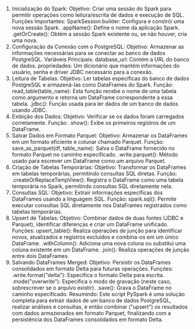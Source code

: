 
1. Inicialização do Spark:
Objetivo: Criar uma sessão do Spark para permitir operações como leitura/escrita de dados e execução de SQL.
Funções Importantes:
SparkSession.builder: Configura e constrói uma nova sessão Spark.
.appName(): Define o nome da aplicação Spark.
.getOrCreate(): Obtém a sessão Spark existente ou, se não houver, cria uma nova.
2. Configuração da Conexão com o PostgreSQL:
Objetivo: Armazenar as informações necessárias para se conectar ao banco de dados PostgreSQL.
Variáveis Principais:
database_url: Contém a URL do banco de dados.
propriedades: Um dicionário que mantém informações do usuário, senha e driver JDBC necessário para a conexão.
3. Leitura de Tabelas:
Objetivo: Ler tabelas específicas do banco de dados PostgreSQL e armazená-las como DataFrames do Spark.
Função: read_table(table_name): Esta função recebe o nome de uma tabela como argumento e retorna um DataFrame correspondente a essa tabela.
.jdbc(): Função usada para ler dados de um banco de dados usando JDBC.
4. Exibição dos Dados:
Objetivo: Verificar se os dados foram carregados corretamente.
Função:
.show(): Exibe os primeiros registros de um DataFrame.
5. Salvar Dados em Formato Parquet:
Objetivo: Armazenar os DataFrames em um formato eficiente e colunar chamado Parquet.
Função: save_as_parquet(df, table_name): Salva o DataFrame fornecido no formato Parquet no caminho especificado.
.write.parquet(): Método usado para escrever um DataFrame como um arquivo Parquet.
6. Criação de Tabelas Temporárias:
Objetivo: Transformar os DataFrames em tabelas temporárias, permitindo consultas SQL diretas.
Função:
.createOrReplaceTempView(): Registra o DataFrame como uma tabela temporária no Spark, permitindo consultas SQL diretamente nela.
7. Consultas SQL:
Objetivo: Extrair informações específicas dos DataFrames usando a linguagem SQL.
Função:
spark.sql(): Permite executar consultas SQL diretamente nos DataFrames registrados como tabelas temporárias.
8. Upsert de Tabelas:
Objetivo: Combinar dados de duas fontes (JDBC e Parquet), identificar diferenças e criar um DataFrame unificado.
Funções:
upsert_table(): Realiza operações de junção para identificar novos, atualizados e registros excluídos e combina-os em um único DataFrame.
.withColumn(): Adiciona uma nova coluna ou substitui uma coluna existente em um DataFrame.
.join(): Realiza operações de junção entre dois DataFrames.
9. Salvando DataFrames Merged:
Objetivo: Persistir os DataFrames consolidados em formato Delta para futuras operações.
Funções:
.write.format("delta"): Especifica o formato Delta para escrita.
.mode("overwrite"): Especifica o modo de gravação (neste caso, sobrescrever se o arquivo existir).
.save(): Grava o DataFrame no caminho especificado.
Resumindo: Este script PySpark é uma solução completa para extrair dados de um banco de dados PostgreSQL, realizar análises e consultas, e então combinar ("upsert") os resultados com dados armazenados em formato Parquet, finalizando com a persistência dos DataFrames consolidados em formato Delta.
